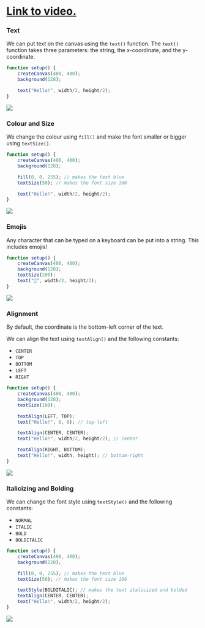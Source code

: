 # [Link to video.](https://www.youtube.com/watch?v=b7cVJJoxFn8&list=PLVD25niNi0BkHx4xw7IW9oDaq5V0wJF7V)

### Text

We can put text on the canvas using the `text()` function. The `text()` function takes three parameters: the string, the x-coordinate, and the y-coordinate.

```javascript
function setup() {
    createCanvas(400, 400);
    background(128);

    text("Hello!", width/2, height/2);
}
```
![](../../Images/hello_1.png)


### Colour and Size

We change the colour using `fill()` and make the font smaller or bigger using `textSize()`.

```javascript
function setup() {
    createCanvas(400, 400);
    background(128);

    fill(0, 0, 255); // makes the text blue
    textSize(50); // makes the font size 100

    text("Hello!", width/2, height/2);
}
```

![](../../Images/hello_2.png)

### Emojis

Any character that can be typed on a keyboard can be put into a string. This includes emojis!

```javascript
function setup() {
    createCanvas(400, 400);
    background(128);
    textSize(200);
    text("🐧", width/2, height/2);
}
```
![](../../Images/penguin.png)

### Alignment

By default, the coordinate is the bottom-left corner of the text.

We can align the text using `textAlign()` and the following constants:
  * `CENTER`
  * `TOP`
  * `BOTTOM`
  * `LEFT`
  * `RIGHT`

```javascript
function setup() {
    createCanvas(400, 400);
    background(128);
    textSize(100);

    textAlign(LEFT, TOP);
    text("Hello!", 0, 0); // top-left

    textAlign(CENTER, CENTER);
    text("Hello!", width/2, height/2); // center

    textAlign(RIGHT, BOTTOM);
    text("Hello!", width, height); // bottom-right
}
```

![](../../Images/hello_3.png)

### Italicizing and Bolding

We can change the font style using `textStyle()` and the following constants:
  * `NORMAL`
  * `ITALIC`
  * `BOLD`
  * `BOLDITALIC`

```javascript
function setup() {
    createCanvas(400, 400);
    background(128);

    fill(0, 0, 255); // makes the text blue
    textSize(50); // makes the font size 100

    textStyle(BOLDITALIC); // makes the text italicized and bolded
    textAlign(CENTER, CENTER); 
    text("Hello!", width/2, height/2);
}
```

![](../../Images/hello_4.png)

